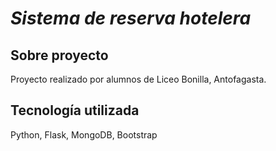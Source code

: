  # <em>Sistema de reserva hotelera</em>
## Sobre proyecto
Proyecto realizado por alumnos de Liceo Bonilla, Antofagasta.
## Tecnología utilizada
Python, Flask, MongoDB, Bootstrap